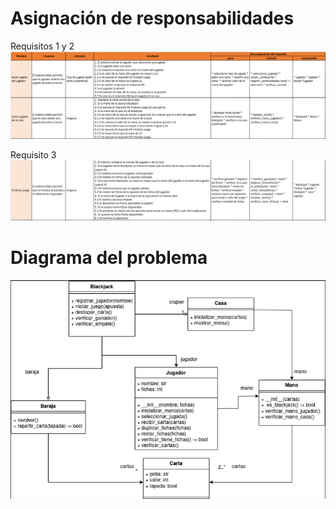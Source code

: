 # Asignación de responsabilidades
Requisitos 1 y 2
![img.png](img.png)

Requisito 3
![img_1.png](img_1.png)

# Diagrama del problema

![img_2.png](img_2.png)
